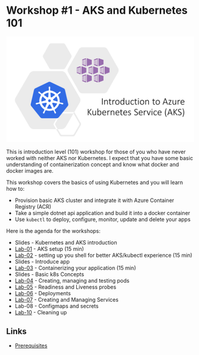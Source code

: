 # Workshop #1 - AKS and Kubernetes 101

![logo](images/logo.png)

This is introduction level (101) workshop for those of you who have never worked with neither AKS nor Kubernetes. I expect that you have some basic understanding of containerization concept and know what docker and docker images are. 

This workshop covers the basics of using Kubernetes and you will learn how to:
 * Provision basic AKS cluster and integrate it with Azure Container Registry (ACR)
 * Take a simple dotnet api application and build it into a docker container
 * Use `kubectl` to deploy, configure, monitor, update and delete your apps 

Here is the agenda for the workshops:
 
 * Slides - Kubernetes and AKS introduction
 * [Lab-01](labs/lab-01/readme.md) - AKS setup (15 min)
 * [Lab-02](labs/lab-02/readme.md) - setting up you shell for better AKS/kubectl experience (15 min)
 * Slides - Introduce app
 * [Lab-03](labs/lab-03/readme.md) - Containerizing your application (15 min)
 * Slides - Basic k8s Concepts 
 * [Lab-04](labs/lab-04/readme.md) - Creating, managing and testing pods
 * [Lab-05](labs/lab-05/readme.md) - Readiness and Liveness probes
 * [Lab-06](labs/lab-06/readme.md) - Deployments
 * [Lab-07](labs/lab-07/readme.md) - Creating and Managing Services
 * Lab-08 - Configmaps and secrets
 * [Lab-10](labs/lab-10/readme.md) - Cleaning up

## Links

* [Prerequisites](prerequisites.md)
